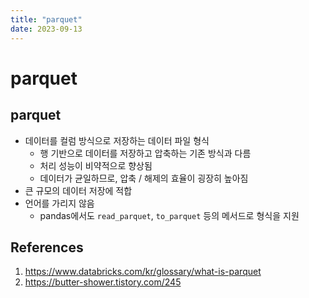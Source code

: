 ```yaml
---
title: "parquet"
date: 2023-09-13
---
```


# parquet

## parquet

- 데이터를 컬럼 방식으로 저장하는 데이터 파일 형식
  - 행 기반으로 데이터를 저장하고 압축하는 기존 방식과 다름
  - 처리 성능이 비약적으로 향상됨
  - 데이터가 균일하므로, 압축 / 해제의 효율이 굉장히 높아짐
- 큰 규모의 데이터 저장에 적합
- 언어를 가리지 않음
  - pandas에서도 `read_parquet`, `to_parquet` 등의 메서드로 형식을 지원

## References

1. https://www.databricks.com/kr/glossary/what-is-parquet
2. https://butter-shower.tistory.com/245
